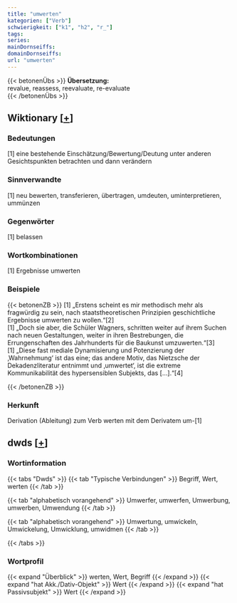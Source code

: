 ```yaml
---
title: "umwerten"
kategorien: ["Verb"]
schwierigkeit: ["k1", "h2", "r_"]
tags:
series:
mainDornseiffs:
domainDornseiffs:
url: "umwerten"
---
```


{{< betonenÜbs >}}
**Übersetzung:**  
revalue, reassess, reevaluate, re-evaluate  
{{< /betonenÜbs >}}

## Wiktionary [[+](https://de.wiktionary.org/wiki/umwerten)]

### Bedeutungen
[1] eine bestehende Einschätzung/Bewertung/Deutung unter anderen Gesichtspunkten betrachten und dann verändern  

### Sinnverwandte
[1] neu bewerten, transferieren, übertragen, umdeuten, uminterpretieren, ummünzen  

### Gegenwörter
[1] belassen  

### Wortkombinationen
[1] Ergebnisse umwerten  

### Beispiele
{{< betonenZB >}}
[1] „Erstens scheint es mir methodisch mehr als fragwürdig zu sein, nach staatstheoretischen Prinzipien geschichtliche Ergebnisse umwerten zu wollen.“[2]  
[1] „Doch sie aber, die Schüler Wagners, schritten weiter auf ihrem Suchen nach neuen Gestaltungen, weiter in ihren Bestrebungen, die Errungenschaften des Jahrhunderts für die Baukunst umzuwerten.“[3]  
[1] „Diese fast mediale Dynamisierung und Potenzierung der ‚Wahrnehmung‘ ist das eine; das andere Motiv, das Nietzsche der Dekadenzliteratur entnimmt und ‚umwertet‘, ist die extreme Kommunikabilität des hypersensiblen Subjekts, das […].“[4]  

{{< /betonenZB >}}
### Herkunft
Derivation (Ableitung) zum Verb werten mit dem Derivatem um-[1]  



## dwds [[+](https://www.dwds.de/wb/umwerten)]

### Wortinformation
{{< tabs "Dwds" >}}
{{< tab "Typische Verbindungen" >}}
Begriff, Wert, werten
{{< /tab >}}

{{< tab "alphabetisch vorangehend" >}}
Umwerfer, umwerfen, Umwerbung, umwerben, Umwendung
{{< /tab >}}

{{< tab "alphabetisch vorangehend" >}}
Umwertung, umwickeln, Umwickelung, Umwicklung, umwidmen
{{< /tab >}}

{{< /tabs >}}

### Wortprofil
{{< expand "Überblick" >}} werten, Wert, Begriff {{< /expand >}}
{{< expand "hat Akk./Dativ-Objekt" >}} Wert {{< /expand >}}
{{< expand "hat Passivsubjekt" >}} Wert {{< /expand >}}

